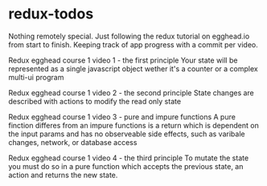# redux-todos
Nothing remotely special.  Just following the redux tutorial on egghead.io from start to finish.  Keeping track of app progress with a commit per video.

Redux egghead course 1 video 1 - the first principle
	Your state will be represented as a single javascript object wether it's a counter or a complex multi-ui program

Redux egghead course 1 video 2 - the second principle
	State changes are described with actions to modify the read only state


Redux egghead course 1 video 3 - pure and impure functions 
	A pure finction differes from an impure functions is a return which is dependent on the input params and has no observeable side effects, such as varibale changes, network, or database access

Redux egghead course 1 video 4 - the third principle
	To mutate the state you must do so in a pure function which accepts the previous state, an action and returns the new state. 
